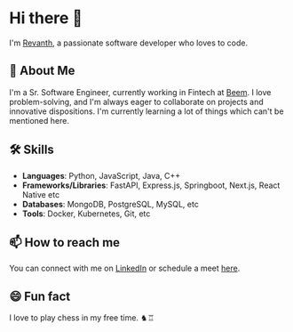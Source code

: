 # Hi there 👋

I'm [Revanth](https://github.com/revanthvermareddy), a passionate software developer who loves to code.

## 🚀 About Me
I'm a Sr. Software Engineer, currently working in Fintech at [Beem](https://trybeem.com/). I love problem-solving, and I'm always eager to collaborate on projects and innovative dispositions.
I'm currently learning a lot of things which can't be mentioned here.

## 🛠️ Skills
- **Languages**: Python, JavaScript, Java, C++
- **Frameworks/Libraries**: FastAPI, Express.js, Springboot, Next.js, React Native etc
- **Databases**: MongoDB, PostgreSQL, MySQL, etc
- **Tools**: Docker, Kubernetes, Git, etc

## 📫 How to reach me
You can connect with me on [LinkedIn](https://www.linkedin.com/in/revanthvermareddy/) or schedule a meet [here](https://cal.com/revanth/).

## 😄 Fun fact
I love to play chess in my free time. ♞♖

